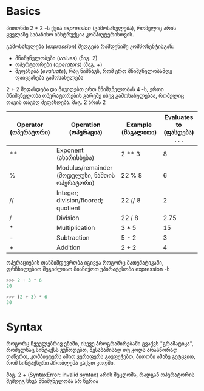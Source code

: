 # Basics

პითონში 2 + 2 -ს ქვია *expression* (გამოსახულება), რომელიც არის ყველაზე საბაზისო ინსტრუქცია კომპიუტერისთვის. 

გამოსახულება (*expression*) შედგება რამდენიმე კომპონენტისგან: 
- მნიშვნელობები (*values*) (მაგ. 2) 
- ოპერტაორები (*operators*) (მაგ. +)
- შეფასება (*evaluate*), რაც ნიშნავს, რომ ერთ მნიშვნელობამდე დაიყვანება გამოსახულება

2 + 2 შეფასდება და მივიღებთ ერთ მნიშვნელობას 4 -ს, ერთი მნიშვნელობა ოპერატორების გარეშე ისევ გამოსახულებაა, რომელიც თავის თავად შეფასდება.
მაგ. 2 არის 2

Operator (ოპერატორი) | Operation (ოპერაცია) | Example (მაგალითი) | Evaluates to (ფასდება) . . .
--- | --- | --- | --- 
| ** | Exponent (ახარისხება) | 2 ** 3 | 8
| %  | Modulus/remainder (მოდულუსი, ნაშთის ოპერატორი)  | 22 % 8 | 6
| // | Integer; division/floored; quotient | 22 // 8 | 2
| /  | Division | 22 / 8 | 2.75
| *  | Multiplication | 3 * 5 | 15
| -  | Subtraction | 5 - 2 | 3
| +  | Addition | 2 + 2 | 4

ოპერაციების თანმიმდევრობა იგივეა როგორც მათემატიკაში, ფრჩხილებით შეგიძლიათ მიანიჭოთ უპირატესობა expression -ს 

```python
>>> 2 + 3 * 6
20

>>> (2 + 3) * 6
30
```


# Syntax

როგორც ჩვეულებრივ ენაში, ისევე პროგრამირებაში გვაქვს "გრამატიკა", რომელსაც სინტაქსს ვუწოდებთ, შესაბამისად თუ კოდს არასწორად დაწერთ, კომპიუტერს ამით ვერაფერს გაუფუჭებთ, პითონი ამაზე გეტყვით, რომ სინტაქსური პრობლემა გაქვთ კოდში.

მაგ. 2 +  (SyntaxError: invalid syntax) არის შეცდომა, რადგან ოპერატორის შემდეგ სხვა მნიშვნელობა არ წერია 

